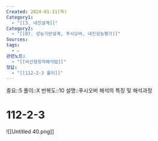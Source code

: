 ```yaml
---
Created: 2024-01-11(목)
Category1:
  - "[[3. 내진설계]]"
Category2:
  - "[[07. 성능기반설계, 푸시오버, 내진성능평가]]"
Sources: 
tags:
  - ✏️
관련노트:
  - "[[비선형정적해석법]]"
정답:
  - "[[112-2-3 풀이]]"
---
```

중요::5
풀이::X
반복도::10
설명::푸시오버 해석의 특징 및 해석과정

# 112-2-3
![[Untitled 40.png]]